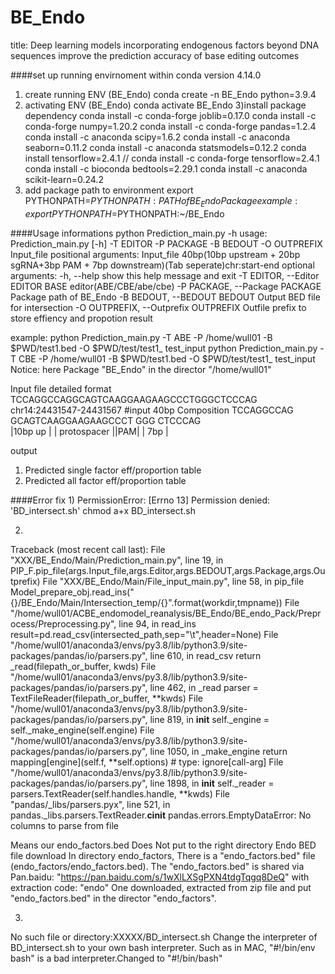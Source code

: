 # BE_Endo
title: Deep learning models incorporating endogenous factors beyond DNA sequences improve the prediction accuracy of base editing outcomes

####set up running envirnoment within conda version 4.14.0
1) create running ENV (BE_Endo)
conda create -n BE_Endo python=3.9.4
2) activating ENV (BE_Endo)
conda activate BE_Endo
3)install package dependency
conda install -c conda-forge joblib=0.17.0
conda install -c conda-forge numpy=1.20.2
conda install -c conda-forge pandas=1.2.4
conda install -c anaconda scipy=1.6.2
conda install -c anaconda seaborn=0.11.2
conda install -c anaconda statsmodels=0.12.2
conda install tensorflow=2.4.1 // conda install -c conda-forge tensorflow=2.4.1
conda install -c bioconda bedtools=2.29.1
conda install -c anaconda scikit-learn=0.24.2
4) add package path to environment
export PYTHONPATH=$PYTHONPATH:{PATH of BE_Endo Package}
example: export PYTHONPATH=$PYTHONPATH:~/BE_Endo

####Usage informations
python Prediction_main.py -h
usage: Prediction_main.py [-h] -T EDITOR -P PACKAGE -B BEDOUT -O OUTPREFIX Input_file
positional arguments:
  Input_file            40bp(10bp upstream + 20bp sgRNA+3bp PAM + 7bp downstream)(Tab seperate)chr:start-end
optional arguments:
  -h, --help            show this help message and exit
  -T EDITOR, --Editor EDITOR
                        BASE editor(ABE/CBE/abe/cbe)
  -P PACKAGE, --Package PACKAGE
                        Package path of BE_Endo
  -B BEDOUT, --BEDOUT BEDOUT
                        Output BED file for intersection
  -O OUTPREFIX, --Outprefix OUTPREFIX
                        Outfile prefix to store effiency and propotion result

example: 
python Prediction_main.py -T ABE -P /home/wull01 -B $PWD/test1.bed -O $PWD/test/test1_ test_input
python Prediction_main.py -T CBE -P /home/wull01 -B $PWD/test1.bed -O $PWD/test/test1_ test_input
Notice: here Package "BE_Endo" in the director "/home/wull01"

Input file detailed format 
TCCAGGCCAGGCAGTCAAGGAAGAAGCCCTGGGCTCCCAG        chr14:24431547-24431567
#input 40bp Composition
TCCAGGCCAG GCAGTCAAGGAAGAAGCCCT GGG  CTCCCAG        
|10bp up | |    protospacer   ||PAM| | 7bp |      


output

1) Predicted single factor eff/proportion table
2) Predicted all factor eff/proportion table

####Error fix
1)
PermissionError: [Errno 13] Permission denied: 'BD_intersect.sh'
chmod a+x BD_intersect.sh

2)
Traceback (most recent call last):
  File "XXX/BE_Endo/Main/Prediction_main.py", line 19, in <module>
    PIP_F.pip_file(args.Input_file,args.Editor,args.BEDOUT,args.Package,args.Outprefix)
  File "XXX/BE_Endo/Main/File_input_main.py", line 58, in pip_file
    Model_prepare_obj.read_ins("{}/BE_Endo/Main/Intersection_temp/{}".format(workdir,tmpname))
  File "/home/wull01/ACBE_endomodel_reanalysis/BE_Endo/BE_endo_Pack/Preprocess/Preprocessing.py", line 94, in read_ins
    result=pd.read_csv(intersected_path,sep="\t",header=None)
  File "/home/wull01/anaconda3/envs/py3.8/lib/python3.9/site-packages/pandas/io/parsers.py", line 610, in read_csv
    return _read(filepath_or_buffer, kwds)
  File "/home/wull01/anaconda3/envs/py3.8/lib/python3.9/site-packages/pandas/io/parsers.py", line 462, in _read
    parser = TextFileReader(filepath_or_buffer, **kwds)
  File "/home/wull01/anaconda3/envs/py3.8/lib/python3.9/site-packages/pandas/io/parsers.py", line 819, in __init__
    self._engine = self._make_engine(self.engine)
  File "/home/wull01/anaconda3/envs/py3.8/lib/python3.9/site-packages/pandas/io/parsers.py", line 1050, in _make_engine
    return mapping[engine](self.f, **self.options)  # type: ignore[call-arg]
  File "/home/wull01/anaconda3/envs/py3.8/lib/python3.9/site-packages/pandas/io/parsers.py", line 1898, in __init__
    self._reader = parsers.TextReader(self.handles.handle, **kwds)
  File "pandas/_libs/parsers.pyx", line 521, in pandas._libs.parsers.TextReader.__cinit__
pandas.errors.EmptyDataError: No columns to parse from file

Means our endo_factors.bed Does Not put to the right directory
Endo BED file download
In directory endo_factors, There is a "endo_factors.bed" file (endo_factors/endo_factors.bed).
The "endo_factors.bed" is shared via Pan.baidu: "https://pan.baidu.com/s/1wXlLXSgPXN4tdgTqgq8DeQ" with extraction code: "endo"
One downloaded, extracted from zip file and put "endo_factors.bed" in the director "endo_factors".

3)
No such file or directory:XXXXX/BD_intersect.sh 
Change the interpreter of BD_intersect.sh to your own bash interpreter. Such as in MAC, "#!/bin/env bash" is a bad interpreter.Changed to "#!/bin/bash"
